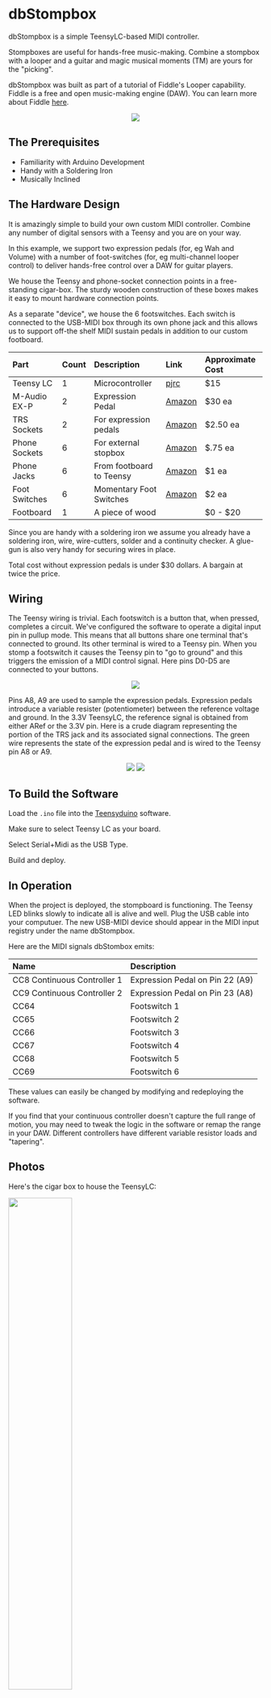 # dbStompbox

dbStompbox is a simple TeensyLC-based MIDI controller.

Stompboxes are useful for hands-free music-making. Combine a stompbox
with a looper and a guitar and magic musical moments (TM) are
yours for the "picking".

dbStompbox was built as part of a tutorial of Fiddle's Looper capability.
Fiddle is a free and open music-making engine (DAW).  You can learn more
about Fiddle [here](https://cannerycoders.com/#Fiddle).

<center>
<img src="./images/overview.png">
</center>

## The Prerequisites

* Familiarity with Arduino Development
* Handy with a Soldering Iron
* Musically Inclined

## The Hardware Design

It is amazingly simple to build your own custom MIDI controller.  Combine
any number of digital sensors with a Teensy and you are on your way. 

In this example, we support two expression pedals (for, eg Wah and Volume) 
with a number of foot-switches (for, eg multi-channel looper control)
to deliver hands-free control over a DAW for guitar players.

We house the Teensy and phone-socket connection points in a free-standing
cigar-box.  The sturdy wooden construction of these boxes makes it easy to 
mount hardware connection points.

As a separate "device", we house the 6 footswitches.  Each switch is
connected to the USB-MIDI box through its own phone jack and this allows us
to support off-the shelf MIDI sustain pedals in addition to our custom 
footboard.

| Part          | Count | Description              | Link                                              | Approximate Cost |
| :------------ | :---- | :----------------------- | :------------------------------------------------ | :--------------- |
| Teensy LC     | 1     | Microcontroller          | [pjrc](https://www.pjrc.com/teensy/teensyLC.html) | $15              |
| M-Audio EX-P  | 2     | Expression Pedal         | [Amazon](https://www.amazon.com/dp/B000NLRWEI)    | $30 ea           |
| TRS Sockets   | 2     | For expression pedals    | [Amazon](https://www.amazon.com/dp/B079K74SC4)    | $2.50 ea         |
| Phone Sockets | 6     | For external stopbox     | [Amazon](https://www.amazon.com/dp/B07FB944VD)    | $.75 ea          |
| Phone Jacks   | 6     | From footboard to Teensy | [Amazon](https://www.amazon.com/dp/B07JP82FFX)    | $1 ea            |
| Foot Switches | 6     | Momentary Foot Switches  | [Amazon](https://www.amazon.com/dp/B08TBTWDYV)    | $2 ea            |
| Footboard     | 1     | A piece of wood          |                                                   | $0 - $20            |

Since you are handy with a soldering iron we assume you already have a 
soldering iron, wire, wire-cutters, solder and a continuity checker. A glue-gun
is also very handy for securing wires in place.

Total cost without expression pedals is under $30 dollars. A bargain at twice
the price.

## Wiring

The Teensy wiring is trivial.  Each footswitch is a button that, when pressed,
completes a circuit. We've configured the software to operate a digital input
pin in pullup mode. This means that all buttons share one terminal that's 
connected to ground. Its other terminal is wired to a Teensy pin.  When you 
stomp a footswitch it causes the Teensy pin to "go to ground" and this triggers
the emission of a MIDI control signal.  Here pins D0-D5 are connected 
to your buttons.

<center>
<img src="./images/teensyPins.png">
</center>

Pins A8, A9 are used to sample the expression pedals.  Expression pedals
introduce a variable resister (potentiometer) between the reference voltage
and ground.  In the 3.3V TeensyLC, the reference signal is obtained from either
ARef or the 3.3V pin.  Here is a crude diagram representing the portion of
the TRS jack and its associated signal connections.  The green wire represents
the state of the expression pedal and is wired to the Teensy pin A8 or A9.

<center>
<img src="./images/trsWiring.png">
<img src="./images/trsWiring2.png">
</center>

## To Build the Software

Load the `.ino` file into the [Teensyduino](https://www.pjrc.com/teensy/td_download.html) 
software.

Make sure to select Teensy LC as your board.

Select Serial+Midi as the USB Type.

Build and deploy.

## In Operation

When the project is deployed, the stompboard is functioning. The Teensy LED
blinks slowly to indicate all is alive and well. Plug the USB cable into 
your computuer. The new USB-MIDI device should appear in the MIDI input
registry under the name dbStompbox.

Here are the MIDI signals dbStombox emits:

|Name|Description|
|:---|:--        |
|CC8 Continuous Controller 1| Expression Pedal on Pin 22 (A9)|
|CC9 Continuous Controller 2| Expression Pedal on Pin 23 (A8)|
|CC64 | Footswitch 1 |
|CC65 | Footswitch 2 |
|CC66 | Footswitch 3 |
|CC67 | Footswitch 4 |
|CC68 | Footswitch 5 |
|CC69 | Footswitch 6 |

These values can easily be changed by modifying and redeploying the software.

If you find that your continuous controller doesn't capture the full range of
motion, you may need to tweak the logic in the software or remap the range
in your DAW. Different controllers have different variable resistor loads 
and "tapering".

## Photos

Here's the cigar box to house the TeensyLC:

<img src="./images/dbCigarBox.jpg" style="width:50%">

Here's the Teensy wired and in place. The back, bottom-left
is the USB wire that powers and connects the Teensy to your
computer.  Phone jacks connect on the top of the box.

<img src="./images/dbStompBox.jpg" style="width:50%">

And now it's ready for action.  

<img src="./images/dbStompBoxClose.jpg" style="width:500px">

Here's the footboard:

<img src="./images/dbStompBoard.jpg" style="width:500px">

And the whole setup, complete with off-the-shelf expression pedals:

<img src="./images/dbStompAction.jpg" style="width:500px">

